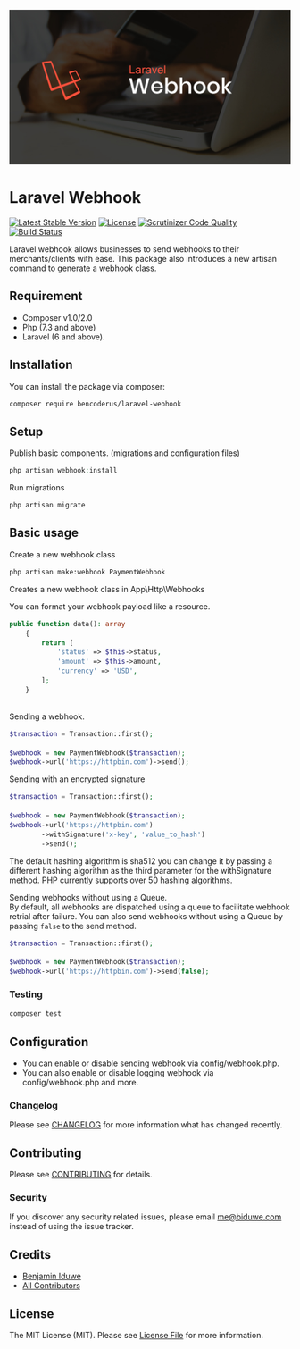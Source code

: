 <p align="center"><img src="/images/preview.jpg" alt="Laravel webhook preview"></p>

# Laravel Webhook

[![Latest Stable Version](https://poser.pugx.org/bencoderus/laravel-webhook/v)](//packagist.org/packages/bencoderus/laravel-webhook)
[![License](https://poser.pugx.org/bencoderus/laravel-webhook/license)](//packagist.org/packages/bencoderus/laravel-webhook)
[![Scrutinizer Code Quality](https://scrutinizer-ci.com/g/bencoderus/laravel-webhook/badges/quality-score.png?b=master)](https://scrutinizer-ci.com/g/bencoderus/laravel-webhook/?branch=master)
[![Build Status](https://scrutinizer-ci.com/g/bencoderus/laravel-webhook/badges/build.png?b=master)](https://scrutinizer-ci.com/g/bencoderus/laravel-webhook/build-status/master)

Laravel webhook allows businesses to send webhooks to their merchants/clients with ease. This package also introduces a
new artisan command to generate a webhook class.

## Requirement

- Composer v1.0/2.0
- Php (7.3 and above)
- Laravel (6 and above).

## Installation

You can install the package via composer:

```bash
composer require bencoderus/laravel-webhook
```

## Setup

Publish basic components. (migrations and configuration files)

``` php
php artisan webhook:install
```

Run migrations

```bash
php artisan migrate
```

## Basic usage

Create a new webhook class

```bash
php artisan make:webhook PaymentWebhook
```

Creates a new webhook class in App\Http\Webhooks

You can format your webhook payload like a resource.

```php
public function data(): array
    {
        return [
            'status' => $this->status,
            'amount' => $this->amount,
            'currency' => 'USD',
        ];
    }
```

<br/>
Sending a webhook.

```php
$transaction = Transaction::first();

$webhook = new PaymentWebhook($transaction);
$webhook->url('https://httpbin.com')->send();
```

Sending with an encrypted signature

```php
$transaction = Transaction::first();

$webhook = new PaymentWebhook($transaction);
$webhook->url('https://httpbin.com')
        ->withSignature('x-key', 'value_to_hash')
        ->send();
````

The default hashing algorithm is sha512 you can change it by passing a different hashing algorithm as the third
parameter for the withSignature method. PHP currently supports over 50 hashing algorithms.

Sending webhooks without using a Queue.
<br/>
By default, all webhooks are dispatched using a queue to facilitate webhook retrial after failure. You can also send
webhooks without using a Queue by passing ``false``  to the send method.

```php
$transaction = Transaction::first();

$webhook = new PaymentWebhook($transaction);
$webhook->url('https://httpbin.com')->send(false);
```

### Testing

``` bash
composer test
```

## Configuration

- You can enable or disable sending webhook via config/webhook.php.
- You can also enable or disable logging webhook via config/webhook.php and more.

### Changelog

Please see [CHANGELOG](CHANGELOG.md) for more information what has changed recently.

## Contributing

Please see [CONTRIBUTING](CONTRIBUTING.md) for details.

### Security

If you discover any security related issues, please email me@biduwe.com instead of using the issue tracker.

## Credits

- [Benjamin Iduwe](https://github.com/bencoderus)
- [All Contributors](../../contributors)

## License

The MIT License (MIT). Please see [License File](LICENSE.md) for more information.
